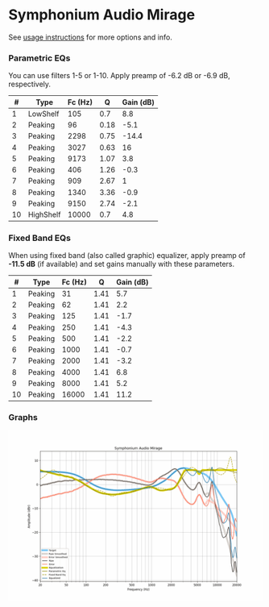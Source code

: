 # Symphonium Audio Mirage
See [usage instructions](https://github.com/jaakkopasanen/AutoEq#usage) for more options and info.

### Parametric EQs
You can use filters 1-5 or 1-10. Apply preamp of -6.2 dB or -6.9 dB, respectively.

|   # | Type      |   Fc (Hz) |    Q |   Gain (dB) |
|-----|-----------|-----------|------|-------------|
|   1 | LowShelf  |       105 | 0.7  |         8.8 |
|   2 | Peaking   |        96 | 0.18 |        -5.1 |
|   3 | Peaking   |      2298 | 0.75 |       -14.4 |
|   4 | Peaking   |      3027 | 0.63 |        16   |
|   5 | Peaking   |      9173 | 1.07 |         3.8 |
|   6 | Peaking   |       406 | 1.26 |        -0.3 |
|   7 | Peaking   |       909 | 2.67 |         1   |
|   8 | Peaking   |      1340 | 3.36 |        -0.9 |
|   9 | Peaking   |      9150 | 2.74 |        -2.1 |
|  10 | HighShelf |     10000 | 0.7  |         4.8 |

### Fixed Band EQs
When using fixed band (also called graphic) equalizer, apply preamp of **-11.5 dB** (if available) and set gains manually with these parameters.

|   # | Type    |   Fc (Hz) |    Q |   Gain (dB) |
|-----|---------|-----------|------|-------------|
|   1 | Peaking |        31 | 1.41 |         5.7 |
|   2 | Peaking |        62 | 1.41 |         2.2 |
|   3 | Peaking |       125 | 1.41 |        -1.7 |
|   4 | Peaking |       250 | 1.41 |        -4.3 |
|   5 | Peaking |       500 | 1.41 |        -2.2 |
|   6 | Peaking |      1000 | 1.41 |        -0.7 |
|   7 | Peaking |      2000 | 1.41 |        -3.2 |
|   8 | Peaking |      4000 | 1.41 |         6.8 |
|   9 | Peaking |      8000 | 1.41 |         5.2 |
|  10 | Peaking |     16000 | 1.41 |        11.2 |

### Graphs
![](./Symphonium%20Audio%20Mirage.png)
